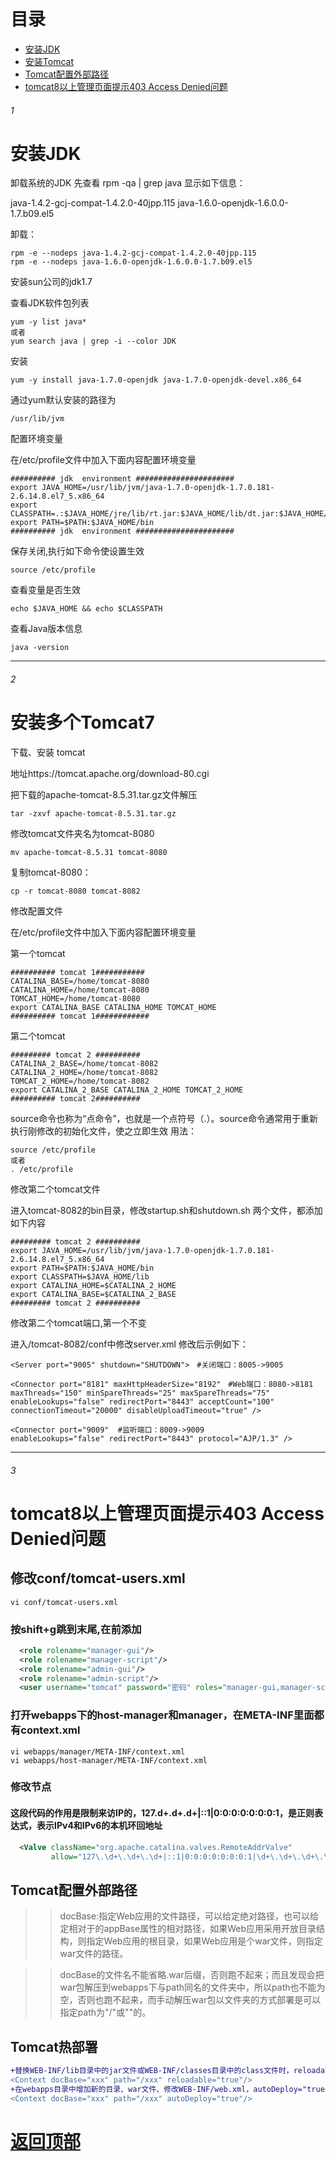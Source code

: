 # 目录
* [安装JDK](#1)
* [安装Tomcat](#2)
* [Tomcat配置外部路径](#Tomcat配置外部路径)
* [tomcat8以上管理页面提示403 Access Denied问题](#3)

###### 1
# 安装JDK

卸载系统的JDK
先查看 rpm -qa | grep java
显示如下信息：

java-1.4.2-gcj-compat-1.4.2.0-40jpp.115
java-1.6.0-openjdk-1.6.0.0-1.7.b09.el5

卸载：
```
rpm -e --nodeps java-1.4.2-gcj-compat-1.4.2.0-40jpp.115
rpm -e --nodeps java-1.6.0-openjdk-1.6.0.0-1.7.b09.el5
```
安装sun公司的jdk1.7

查看JDK软件包列表
```
yum -y list java*
或者
yum search java | grep -i --color JDK
```
安装
```
yum -y install java-1.7.0-openjdk java-1.7.0-openjdk-devel.x86_64
```
通过yum默认安装的路径为
```
/usr/lib/jvm
```

配置环境变量 

在/etc/profile文件中加入下面内容配置环境变量
```
########## jdk  environment ######################
export JAVA_HOME=/usr/lib/jvm/java-1.7.0-openjdk-1.7.0.181-2.6.14.8.el7_5.x86_64
export CLASSPATH=.:$JAVA_HOME/jre/lib/rt.jar:$JAVA_HOME/lib/dt.jar:$JAVA_HOME/lib/tools.jar
export PATH=$PATH:$JAVA_HOME/bin
########## jdk  environment ######################
```
保存关闭,执行如下命令使设置生效
```
source /etc/profile
```
查看变量是否生效
```
echo $JAVA_HOME && echo $CLASSPATH
```

查看Java版本信息
```
java -version
```
------------------------------------------------------------------------------------------------
###### 2
# 安装多个Tomcat7

下载、安装 tomcat

地址https://tomcat.apache.org/download-80.cgi

把下载的apache-tomcat-8.5.31.tar.gz文件解压  
```
tar -zxvf apache-tomcat-8.5.31.tar.gz
```
修改tomcat文件夹名为tomcat-8080
```
mv apache-tomcat-8.5.31 tomcat-8080
```
复制tomcat-8080：  
```
cp -r tomcat-8080 tomcat-8082
```

修改配置文件

在/etc/profile文件中加入下面内容配置环境变量

第一个tomcat
```
########## tomcat 1###########
CATALINA_BASE=/home/tomcat-8080
CATALINA_HOME=/home/tomcat-8080
TOMCAT_HOME=/home/tomcat-8080
export CATALINA_BASE CATALINA_HOME TOMCAT_HOME
########## tomcat 1############
```

第二个tomcat
```
######### tomcat 2 ##########
CATALINA_2_BASE=/home/tomcat-8082
CATALINA_2_HOME=/home/tomcat-8082
TOMCAT_2_HOME=/home/tomcat-8082
export CATALINA_2_BASE CATALINA_2_HOME TOMCAT_2_HOME
########## tomcat 2##########
```
source命令也称为“点命令”，也就是一个点符号（.）。source命令通常用于重新执行刚修改的初始化文件，使之立即生效
用法： 
```
source /etc/profile 
或者
. /etc/profile
```

修改第二个tomcat文件

进入tomcat-8082的bin目录，修改startup.sh和shutdown.sh 两个文件，都添加如下内容
```
######### tomcat 2 ##########
export JAVA_HOME=/usr/lib/jvm/java-1.7.0-openjdk-1.7.0.181-2.6.14.8.el7_5.x86_64
export PATH=$PATH:$JAVA_HOME/bin
export CLASSPATH=$JAVA_HOME/lib
export CATALINA_HOME=$CATALINA_2_HOME
export CATALINA_BASE=$CATALINA_2_BASE
######### tomcat 2 ##########
```

修改第二个tomcat端口,第一个不变

进入/tomcat-8082/conf中修改server.xml
修改后示例如下：
```
<Server port="9005" shutdown="SHUTDOWN">　#关闭端口：8005->9005

<Connector port="8181" maxHttpHeaderSize="8192"　#Web端口：8080->8181
maxThreads="150" minSpareThreads="25" maxSpareThreads="75"
enableLookups="false" redirectPort="8443" acceptCount="100"
connectionTimeout="20000" disableUploadTimeout="true" />

<Connector port="9009"  #监听端口：8009->9009
enableLookups="false" redirectPort="8443" protocol="AJP/1.3" />
```
*************************************************************
###### 3
# tomcat8以上管理页面提示403 Access Denied问题
## 修改conf/tomcat-users.xml
```shell
vi conf/tomcat-users.xml
```
### 按shift+g跳到末尾,在</tomcat-users>前添加
```xml
  <role rolename="manager-gui"/>
  <role rolename="manager-script"/>
  <role rolename="admin-gui"/>
  <role rolename="admin-script"/>
  <user username="tomcat" password="密码" roles="manager-gui,manager-script,admin-gui,admin-script"/>
```

### 打开webapps下的host-manager和manager，在META-INF里面都有context.xml
```shell
vi webapps/manager/META-INF/context.xml
vi webapps/host-manager/META-INF/context.xml
```
### 修改<Context antiResourceLocking="false" privileged="true" >节点
#### 这段代码的作用是限制来访IP的，127.d+.d+.d+|::1|0:0:0:0:0:0:0:1，是正则表达式，表示IPv4和IPv6的本机环回地址
```xml
  <Valve className="org.apache.catalina.valves.RemoteAddrValve"
         allow="127\.\d+\.\d+\.\d+|::1|0:0:0:0:0:0:0:1|\d+\.\d+\.\d+\.\d+" />
```


## Tomcat配置外部路径
>> docBase:指定Web应用的文件路径，可以给定绝对路径，也可以给定相对于<Host>的appBase属性的相对路径，如果Web应用采用开放目录结构，则指定Web应用的根目录，如果Web应用是个war文件，则指定war文件的路径。

>> docBase的文件名不能省略.war后缀，否则跑不起来；而且发现会把war包解压到webapps下与path同名的文件夹中，所以path也不能为空，否则也跑不起来，而手动解压war包以文件夹的方式部署是可以指定path为"/"或""的。


## Tomcat热部署
```diff
+替换WEB-INF/lib目录中的jar文件或WEB-INF/classes目录中的class文件时，reloadable="true"会让修改生效（但代价不小），该选项适合调试。
<Context docBase="xxx" path="/xxx" reloadable="true"/> 
+在webapps目录中增加新的目录、war文件、修改WEB-INF/web.xml，autoDeploy="true"会新建或重新部署应用，该选项方便部署。
<Context docBase="xxx" path="/xxx" autoDeploy="true"/> 
```





# [返回顶部](#readme)
